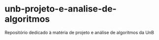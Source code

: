 # unb-projeto-e-analise-de-algoritmos
Repositório dedicado à matéria de projeto e análise de algoritmos da UnB
